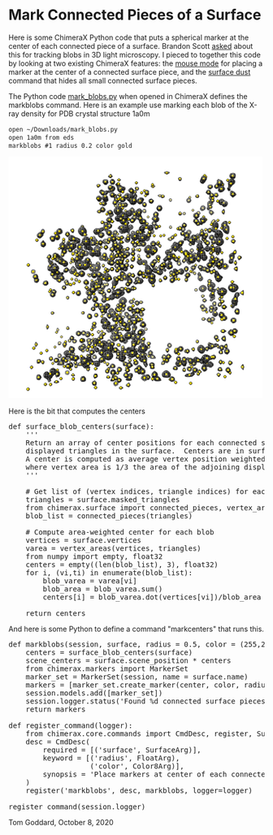 # Mark Connected Pieces of a Surface

Here is some ChimeraX Python code that puts a spherical marker at the center of each connected piece of a surface.  Brandon Scott [asked](https://plato.cgl.ucsf.edu/pipermail/chimerax-users/2020-October/001553.html) about this for tracking blobs in 3D light microscopy.   I pieced to together this code by looking at two existing ChimeraX features: the [mouse mode](https://www.cgl.ucsf.edu/chimerax/docs/user/tools/markers.html) for placing a marker at the center of a connected surface piece, and the [surface dust](https://www.cgl.ucsf.edu/chimerax/docs/user/commands/surface.html#dust) command that hides all small connected surface pieces.

The Python code [mark_blobs.py](mark_blobs.py) when opened in ChimeraX defines the markblobs command.  Here is an example use marking each blob of the X-ray density for PDB crystal structure 1a0m

    open ~/Downloads/mark_blobs.py
    open 1a0m from eds
    markblobs #1 radius 0.2 color gold

<img src="1a0m_blobs.png" width="500">

Here is the bit that computes the centers

<pre>
def surface_blob_centers(surface):
    '''
    Return an array of center positions for each connected set of
    displayed triangles in the surface.  Centers are in surface coordinates.
    A center is computed as average vertex position weighted by vertex area
    where vertex area is 1/3 the area of the adjoining displayed triangles.
    '''

    # Get list of (vertex indices, triangle indices) for each connected piece
    triangles = surface.masked_triangles
    from chimerax.surface import connected_pieces, vertex_areas
    blob_list = connected_pieces(triangles)

    # Compute area-weighted center for each blob
    vertices = surface.vertices
    varea = vertex_areas(vertices, triangles)
    from numpy import empty, float32
    centers = empty((len(blob_list), 3), float32)
    for i, (vi,ti) in enumerate(blob_list):
        blob_varea = varea[vi]
        blob_area = blob_varea.sum()
        centers[i] = blob_varea.dot(vertices[vi])/blob_area

    return centers
</pre>

And here is some Python to define a command "markcenters" that runs this.

<pre>
def markblobs(session, surface, radius = 0.5, color = (255,255,0,255)):
    centers = surface_blob_centers(surface)
    scene_centers = surface.scene_position * centers
    from chimerax.markers import MarkerSet
    marker_set = MarkerSet(session, name = surface.name)
    markers = [marker_set.create_marker(center, color, radius) for center in scene_centers]
    session.models.add([marker_set])
    session.logger.status('Found %d connected surface pieces' % len(markers), log = True)
    return markers
    
def register_command(logger):
    from chimerax.core.commands import CmdDesc, register, SurfaceArg, FloatArg, Color8Arg
    desc = CmdDesc(
        required = [('surface', SurfaceArg)],
        keyword = [('radius', FloatArg),
                   ('color', Color8Arg)],
        synopsis = 'Place markers at center of each connected surface blob'
    )
    register('markblobs', desc, markblobs, logger=logger)

register_command(session.logger)
</pre>

Tom Goddard, October 8, 2020
